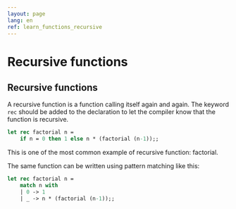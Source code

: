 ```yaml
---
layout: page
lang: en
ref: learn_functions_recursive
---
```


# Recursive functions

## Recursive functions

A recursive function is a function calling itself again and again. The keyword `rec` should be added to the declaration to let the compiler know that the function is recursive.

```ocaml
let rec factorial n =
    if n = 0 then 1 else n * (factorial (n-1));;
```

This is one of the most common example of recursive function: factorial.

The same function can be written using pattern matching like this:

```ocaml
let rec factorial n =
    match n with
    | 0 -> 1
    | _ -> n * (factorial (n-1));;
```
